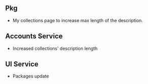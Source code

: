 ## Pkg
 * My collections page to increase max length of the description.
 
## Accounts Service
 * Increased collections' description length

## UI Service
 * Packages update
